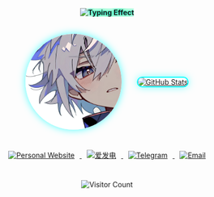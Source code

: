 <p align="center">
  <!-- 打字效果 -->
  <img src="https://readme-typing-svg.herokuapp.com?font=Orbitron&size=28&duration=3000&pause=1000&color=00FFFF&center=true&vCenter=true&width=700&lines=欢迎来到DazzlingDust的主页;探索未来·代码与星辰" 
       alt="Typing Effect" 
       style="font-weight: bold; text-shadow: 0 0 5px #00FFFF, 0 0 10px #00FF00, 0 0 15px #00FFFF; margin-bottom: 20px;" />
</p>

<!-- 头像与GitHub统计水平排列 -->
<p align="center" style="display: flex; align-items: center; gap: 30px; justify-content: center; margin-bottom: 40px;">
  <img src="image/头像.png" alt="头像" style="border-radius:50%; width:190px; height:190px; box-shadow: 0 0 15px rgba(0, 255, 255, 0.7);" />
  
  <a href="https://github.com/DazzlingDust">
    <img src="https://github-readme-stats.vercel.app/api?username=DazzlingDust&show_icons=true&theme=tokyonight&hide_title=true&count_private=true" 
         alt="GitHub Stats" 
         style="border: 2px solid #00FFFF; border-radius: 12px; box-shadow: 0 0 15px rgba(0, 255, 255, 0.5);" />
  </a>
</p>

<!-- 社交链接 -->
<p align="center" style="margin-bottom: 40px;">
  <a href="https://ShiningDust.XYZ">
    <img src="https://img.shields.io/badge/Personal%20Website-ShiningDust.XYZ-00bfff?style=for-the-badge&logo=internet-explorer&logoColor=white" alt="Personal Website" style="margin: 0 10px;" />
  </a>
  <a href="https://afdian.com/a/Shining_Dust">
    <img src="https://img.shields.io/badge/爱发电-Support-blue?style=for-the-badge&logo=readme&logoColor=white" alt="爱发电" style="margin: 0 10px;" />
  </a>
  <a href="https://t.me/Shining_Dust">
    <img src="https://img.shields.io/badge/Telegram-Chat-1e90ff?style=for-the-badge&logo=telegram&logoColor=white" alt="Telegram" style="margin: 0 10px;" />
  </a>
  <a href="mailto:Shining_Dust@outlook.com">
    <img src="https://img.shields.io/badge/Email-Contact%20Me-00bfff?style=for-the-badge&logo=microsoft-outlook&logoColor=white" alt="Email" style="margin: 0 10px;" />
  </a>
</p>

<!-- 访客计数器 -->
<p align="center">
  <img src="https://count.getloli.com/@DazzingDust?name=DazzingDust&theme=morden-num&padding=9&offset=0&align=center&scale=1&pixelated=1&darkmode=auto" 
       alt="Visitor Count" />
</p>
